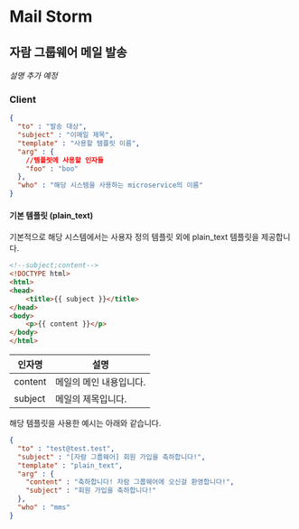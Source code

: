 # Mail Storm 
## 자람 그룹웨어 메일 발송
*설명 추가 예정*

### Client
```json
{
  "to" : "발송 대상",
  "subject" : "이메일 제목",
  "template" : "사용할 템플릿 이름",
  "arg" : {
    //템플릿에 사용할 인자들
    "foo" : "boo" 
  },
  "who" : "해당 시스템을 사용하는 microservice의 이름"
}
```

#### 기본 템플릿 (plain_text)
기본적으로 해당 시스템에서는 사용자 정의 템플릿 외에 plain_text 템플릿을 제공합니다.
```html
<!--subject;content-->
<!DOCTYPE html>
<html>
<head>
    <title>{{ subject }}</title>
</head>
<body>
    <p>{{ content }}</p>
</body>
</html>
```
| 인자명  | 설명                    |
| ------- | ----------------------- |
| content | 메일의 메인 내용입니다. |
| subject | 메일의 제목입니다.      |


해당 템플릿을 사용한 예시는 아래와 같습니다.
```json
{
  "to" : "test@test.test",
  "subject" : "[자람 그룹웨어] 회원 가입을 축하합니다!",
  "template" : "plain_text",
  "arg" : {
    "content" : "축하합니다! 자람 그룹웨어에 오신걸 환영합니다!",
    "subject" : "회원 가입을 축하합니다!" 
  },
  "who" : "mms"
}
```